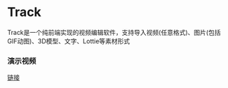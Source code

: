 # Track
Track是一个纯前端实现的视频编辑软件，支持导入视频(任意格式)、图片(包括GIF动图)、3D模型、文字、Lottie等素材形式

### 演示视频
[链接](https://wxsnsencsvp.wxs.qq.com/130/20210/snssvpdownload/SH/reserved/6poA4pD0rhLMkwM5Kc2hTBILlWPyhkFMUgzgD0pjDUyrMfpwxLTCRxwbajzCf55l0BNoCuMIzCL1zDPd7xDQPe487iaBzY2v2?dis_k=253135a96fcd25149c657af8f76e1804&dis_t=1705654375&idx=1&m=0cd78b6cfd8263eb2279cd96a10263d4&sha256=7a0dd06c1260911e231423311bce33ab95bf6c4cf99ffd7907f226d69ba1bffc&token=cztXnd9GyrFGL4g2tiaJWl5NtxoEKvmPJTmFLaykmbkbTM4PzFv9icjG5xcTdEeGqa1P7cVSlPQ4DL0iaAnEZVSUw)

